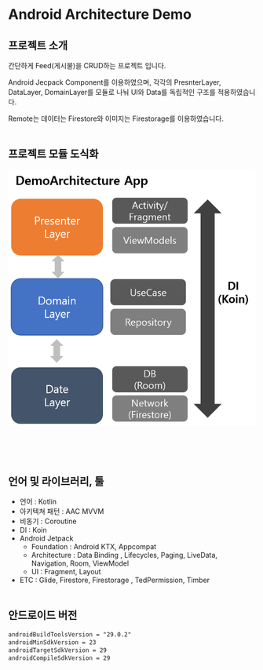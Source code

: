 # Android Architecture Demo
## 프로젝트 소개

 간단하게 Feed(게시물)을 CRUD하는 프로젝트 입니다.
 
 
 
Android Jecpack Component를 이용하였으며, 각각의 PresnterLayer, DataLayer, DomainLayer를 모듈로 나눠 UI와 Data를 독립적인 구조를 적용하였습니다.



Remote는 데이터는 Firestore와 이미지는 Firestorage를 이용하였습니다.
<br></br>
 ## 프로젝트 모듈 도식화
![Alt text](https://github.com/DeveloperKimsiwan/ArcitectureDemo/blob/master/img/DemoArchitecture.png?raw=true)
 ##
 <br></br>
 ## 언어 및 라이브러리, 툴
* 언어 : Kotlin
* 아키텍쳐 패턴 : AAC MVVM
* 비동기 : Coroutine
* DI : Koin 
* Android Jetpack
    * Foundation : Android KTX, Appcompat
    * Architecture : Data Binding , Lifecycles, Paging, LiveData, Navigation, Room, ViewModel
    * UI : Fragment, Layout
* ETC : Glide, Firestore, Firestorage , TedPermission, Timber
<br></br>
 ## 안드로이드 버전

    androidBuildToolsVersion = "29.0.2"
    androidMinSdkVersion = 23
    androidTargetSdkVersion = 29
    androidCompileSdkVersion = 29

